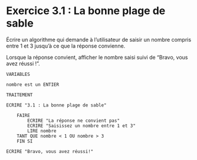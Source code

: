 # Exercice 3.1 : La bonne plage de sable

Écrire un algorithme qui demande à l’utilisateur de saisir un nombre compris entre 1 et 3 jusqu’à ce que la réponse convienne.

Lorsque la réponse convient, afficher le nombre saisi suivi de “Bravo, vous avez réussi !”.

```
VARIABLES

nombre est un ENTIER

TRAITEMENT

ECRIRE "3.1 : La bonne plage de sable"

	FAIRE
		ECRIRE "La réponse ne convient pas" 
		ECRIRE "Saisissez un nombre entre 1 et 3"
		LIRE nombre
	TANT QUE nombre < 1 OU nombre > 3 
	FIN SI
		
ECRIRE "Bravo, vous avez réussi!"

```
